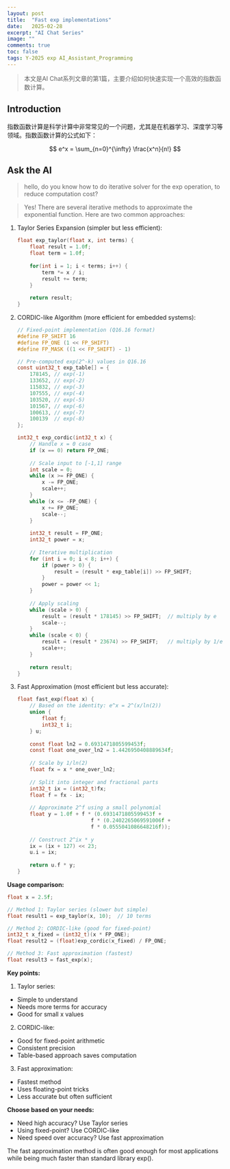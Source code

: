 ```yaml
---
layout: post
title:  "Fast exp implementations"
date:   2025-02-28
excerpt: "AI Chat Series"
image: ""
comments: true
toc: false
tags: Y-2025 exp AI_Assistant_Programming
---
```



> 本文是AI Chat系列文章的第1篇，主要介绍如何快速实现一个高效的指数函数计算。

## Introduction

指数函数计算是科学计算中非常常见的一个问题，尤其是在机器学习、深度学习等领域。指数函数计算的公式如下：

$$
e^x = \sum_{n=0}^{\infty} \frac{x^n}{n!}
$$

## Ask the AI

> hello, do you know how to do iterative solver for the exp operation, to reduce computation cost?

> Yes! There are several iterative methods to approximate the exponential function. Here are two common approaches:

1. Taylor Series Expansion (simpler but less efficient):

    ```c
    float exp_taylor(float x, int terms) {
        float result = 1.0f;
        float term = 1.0f;
        
        for(int i = 1; i < terms; i++) {
            term *= x / i;
            result += term;
        }
        
        return result;
    }
    ```

2. CORDIC-like Algorithm (more efficient for embedded systems):

    ```c
    // Fixed-point implementation (Q16.16 format)
    #define FP_SHIFT 16
    #define FP_ONE (1 << FP_SHIFT)
    #define FP_MASK ((1 << FP_SHIFT) - 1)

    // Pre-computed exp(2^-k) values in Q16.16
    const uint32_t exp_table[] = {
        178145, // exp(-1)
        133652, // exp(-2)
        115832, // exp(-3)
        107555, // exp(-4)
        103520, // exp(-5)
        101567, // exp(-6)
        100613, // exp(-7)
        100139  // exp(-8)
    };

    int32_t exp_cordic(int32_t x) {
        // Handle x = 0 case
        if (x == 0) return FP_ONE;
        
        // Scale input to [-1,1] range
        int scale = 0;
        while (x >= FP_ONE) {
            x -= FP_ONE;
            scale++;
        }
        while (x <= -FP_ONE) {
            x += FP_ONE;
            scale--;
        }
        
        int32_t result = FP_ONE;
        int32_t power = x;
        
        // Iterative multiplication
        for (int i = 0; i < 8; i++) {
            if (power > 0) {
                result = (result * exp_table[i]) >> FP_SHIFT;
            }
            power = power << 1;
        }
        
        // Apply scaling
        while (scale > 0) {
            result = (result * 178145) >> FP_SHIFT;  // multiply by e
            scale--;
        }
        while (scale < 0) {
            result = (result * 23674) >> FP_SHIFT;   // multiply by 1/e
            scale++;
        }
        
        return result;
    }
    ```

3. Fast Approximation (most efficient but less accurate):

    ```c
    float fast_exp(float x) {
        // Based on the identity: e^x = 2^(x/ln(2))
        union {
            float f;
            int32_t i;
        } u;
        
        const float ln2 = 0.6931471805599453f;
        const float one_over_ln2 = 1.4426950408889634f;
        
        // Scale by 1/ln(2)
        float fx = x * one_over_ln2;
        
        // Split into integer and fractional parts
        int32_t ix = (int32_t)fx;
        float f = fx - ix;
        
        // Approximate 2^f using a small polynomial
        float y = 1.0f + f * (0.6931471805599453f + 
                            f * (0.2402265069591006f + 
                            f * 0.0555041086648216f));
        
        // Construct 2^ix * y
        ix = (ix + 127) << 23;
        u.i = ix;
        
        return u.f * y;
    }
    ```


**Usage comparison:**

```c
float x = 2.5f;

// Method 1: Taylor series (slower but simple)
float result1 = exp_taylor(x, 10);  // 10 terms

// Method 2: CORDIC-like (good for fixed-point)
int32_t x_fixed = (int32_t)(x * FP_ONE);
float result2 = (float)exp_cordic(x_fixed) / FP_ONE;

// Method 3: Fast approximation (fastest)
float result3 = fast_exp(x);
```

**Key points:**

1. Taylor series:
- Simple to understand
- Needs more terms for accuracy
- Good for small x values

2. CORDIC-like:
- Good for fixed-point arithmetic
- Consistent precision
- Table-based approach saves computation

3. Fast approximation:
- Fastest method
- Uses floating-point tricks
- Less accurate but often sufficient

**Choose based on your needs:**
- Need high accuracy? Use Taylor series
- Using fixed-point? Use CORDIC-like
- Need speed over accuracy? Use fast approximation

The fast approximation method is often good enough for most applications while being much faster than standard library exp().

